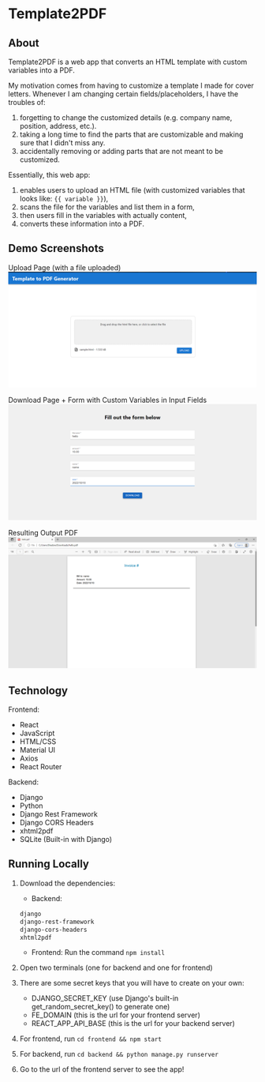 # Template2PDF

## About

Template2PDF is a web app that converts an HTML template with custom variables into a PDF.

My motivation comes from having to customize a template I made for cover letters. Whenever I am changing certain fields/placeholders, I have the troubles of:

1. forgetting to change the customized details (e.g. company name, position, address, etc.).
2. taking a long time to find the parts that are customizable and making sure that I didn't miss any.
3. accidentally removing or adding parts that are not meant to be customized.

Essentially, this web app:

1. enables users to upload an HTML file (with customized variables that looks like: `{{ variable }}`),
2. scans the file for the variables and list them in a form,
3. then users fill in the variables with actually content,
4. converts these information into a PDF.

## Demo Screenshots

Upload Page (with a file uploaded)
![Upload Page](<./demo_screenshots/Screenshot%20(339).png>)

Download Page + Form with Custom Variables in Input Fields
![Download Page](<./demo_screenshots/Screenshot%20(341).png>)

Resulting Output PDF
![Resulting PDF](<./demo_screenshots/Screenshot%20(342).png>)

## Technology

Frontend:

- React
- JavaScript
- HTML/CSS
- Material UI
- Axios
- React Router

Backend:

- Django
- Python
- Django Rest Framework
- Django CORS Headers
- xhtml2pdf
- SQLite (Built-in with Django)

## Running Locally

1. Download the dependencies:

   - Backend:

   ```
   django
   django-rest-framework
   django-cors-headers
   xhtml2pdf
   ```

   - Frontend:
     Run the command `npm install`

2. Open two terminals (one for backend and one for frontend)
3. There are some secret keys that you will have to create on your own:

   - DJANGO_SECRET_KEY (use Django's built-in get_random_secret_key() to generate one)
   - FE_DOMAIN (this is the url for your frontend server)
   - REACT_APP_API_BASE (this is the url for your backend server)

4. For frontend, run `cd frontend && npm start`
5. For backend, run `cd backend && python manage.py runserver`
6. Go to the url of the frontend server to see the app!
